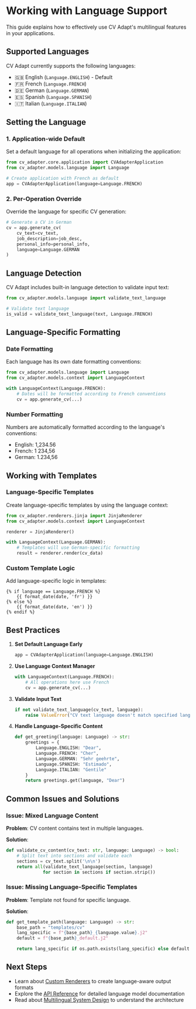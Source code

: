 # Working with Language Support

This guide explains how to effectively use CV Adapt's multilingual features in your applications.

## Supported Languages

CV Adapt currently supports the following languages:

- 🇬🇧 English (`Language.ENGLISH`) - Default
- 🇫🇷 French (`Language.FRENCH`)
- 🇩🇪 German (`Language.GERMAN`)
- 🇪🇸 Spanish (`Language.SPANISH`)
- 🇮🇹 Italian (`Language.ITALIAN`)

## Setting the Language

### 1. Application-wide Default

Set a default language for all operations when initializing the application:

```python
from cv_adapter.core.application import CVAdapterApplication
from cv_adapter.models.language import Language

# Create application with French as default
app = CVAdapterApplication(language=Language.FRENCH)
```

### 2. Per-Operation Override

Override the language for specific CV generation:

```python
# Generate a CV in German
cv = app.generate_cv(
    cv_text=cv_text,
    job_description=job_desc,
    personal_info=personal_info,
    language=Language.GERMAN
)
```

## Language Detection

CV Adapt includes built-in language detection to validate input text:

```python
from cv_adapter.models.language import validate_text_language

# Validate text language
is_valid = validate_text_language(text, Language.FRENCH)
```

## Language-Specific Formatting

### Date Formatting

Each language has its own date formatting conventions:

```python
from cv_adapter.models.language import Language
from cv_adapter.models.context import LanguageContext

with LanguageContext(Language.FRENCH):
    # Dates will be formatted according to French conventions
    cv = app.generate_cv(...)
```

### Number Formatting

Numbers are automatically formatted according to the language's conventions:

- English: 1,234.56
- French: 1 234,56
- German: 1.234,56

## Working with Templates

### Language-Specific Templates

Create language-specific templates by using the language context:

```python
from cv_adapter.renderers.jinja import JinjaRenderer
from cv_adapter.models.context import LanguageContext

renderer = JinjaRenderer()

with LanguageContext(Language.GERMAN):
    # Templates will use German-specific formatting
    result = renderer.render(cv_data)
```

### Custom Template Logic

Add language-specific logic in templates:

```jinja
{% if language == Language.FRENCH %}
    {{ format_date(date, 'fr') }}
{% else %}
    {{ format_date(date, 'en') }}
{% endif %}
```

## Best Practices

1. **Set Default Language Early**
   ```python
   app = CVAdapterApplication(language=Language.ENGLISH)
   ```

2. **Use Language Context Manager**
   ```python
   with LanguageContext(Language.FRENCH):
       # All operations here use French
       cv = app.generate_cv(...)
   ```

3. **Validate Input Text**
   ```python
   if not validate_text_language(cv_text, language):
       raise ValueError("CV text language doesn't match specified language")
   ```

4. **Handle Language-Specific Content**
   ```python
   def get_greeting(language: Language) -> str:
       greetings = {
           Language.ENGLISH: "Dear",
           Language.FRENCH: "Cher",
           Language.GERMAN: "Sehr geehrte",
           Language.SPANISH: "Estimado",
           Language.ITALIAN: "Gentile"
       }
       return greetings.get(language, "Dear")
   ```

## Common Issues and Solutions

### Issue: Mixed Language Content

**Problem**: CV content contains text in multiple languages.

**Solution**:
```python
def validate_cv_content(cv_text: str, language: Language) -> bool:
    # Split text into sections and validate each
    sections = cv_text.split('\n\n')
    return all(validate_text_language(section, language)
              for section in sections if section.strip())
```

### Issue: Missing Language-Specific Templates

**Problem**: Template not found for specific language.

**Solution**:
```python
def get_template_path(language: Language) -> str:
    base_path = "templates/cv"
    lang_specific = f"{base_path}_{language.value}.j2"
    default = f"{base_path}_default.j2"

    return lang_specific if os.path.exists(lang_specific) else default
```

## Next Steps

- Learn about [Custom Renderers](custom-renderers.md) to create language-aware output formats
- Explore the [API Reference](../reference/api/models.md#language-models) for detailed language model documentation
- Read about [Multilingual System Design](../explanation/multilingual-system.md) to understand the architecture
